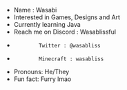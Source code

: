 - Name : Wasabi
- Interested in Games, Designs and Art
- Currently learning Java
- Reach me on Discord : Wasablissful
-             Twitter : @wasabliss
-             Minecraft : wasabliss
- Pronouns: He/They
- Fun fact: Furry lmao

